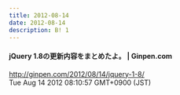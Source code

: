 ```yaml
---
title: 2012-08-14
date: 2012-08-14
description: B! 1
---
```


#### jQuery 1.8の更新内容をまとめたよ。 | Ginpen.com
http://ginpen.com/2012/08/14/jquery-1-8/<br>
Tue Aug 14 2012 08:10:57 GMT+0900 (JST)<br>


